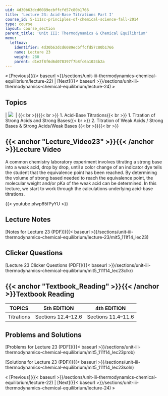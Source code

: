 ```yaml
---
uid: 4d30b63dcd6089ecbffcfd57c80b1766
title: 'Lecture 23: Acid-Base Titrations Part I'
course_id: 5-111sc-principles-of-chemical-science-fall-2014
type: course
layout: course_section
parent_title: 'Unit III: Thermodynamics & Chemical Equilibrium'
menu:
  leftnav:
    identifier: 4d30b63dcd6089ecbffcfd57c80b1766
    name: Lecture 23
    weight: 280
    parent: d1e2f8f6d6d078397f7b8fc6a1024b2a
---
```


« [Previous]({{< baseurl >}}/sections/unit-iii-thermodynamics-chemical-equilibrium/lecture-22) | [Next]({{< baseurl >}}/sections/unit-iii-thermodynamics-chemical-equilibrium/lecture-24) »

Topics
------

| ![](https://open-learning-course-data-production.s3.amazonaws.com/5-111sc-principles-of-chemical-science-fall-2014/69bd40b3c8241027d24c167a359ed681_Lecture_23.jpg)  |  {{< br >}}{{< br >}} 1.  Acid-Base Titrations{{< br >}}    1.  Titration of Strong Acids and Strong Bases{{< br >}}    2.  Titration of Weak Acids / Strong Bases & Strong Acids/Weak Bases {{< br >}}{{< br >}}  

{{< anchor "Lecture_Video23" >}}{{< /anchor >}}Lecture Video
------------------------------------------------------------

A common chemistry laboratory experiment involves titrating a strong base into a weak acid, drop by drop, until a color change of an indicator dye tells the student that the equivalence point has been reached. By determining the volume of strong based needed to reach the equivalence point, the molecular weight and/or pKa of the weak acid can be determined. In this lecture, we start to work through the calculations underlying acid-base titrations.

{{< youtube pIwp65fPyYU >}}

Lecture Notes
-------------

[Notes for Lecture 23 (PDF)]({{< baseurl >}}/sections/unit-iii-thermodynamics-chemical-equilibrium/lecture-23/mit5_111f14_lec23)

Clicker Questions
-----------------

[Lecture 23 Clicker Questions (PDF)]({{< baseurl >}}/sections/unit-iii-thermodynamics-chemical-equilibrium/mit5_111f14_lec23clkr)

{{< anchor "Textbook_Reading" >}}{{< /anchor >}}Textbook Reading
----------------------------------------------------------------

| TOPICS | 5th EDITION | 4th EDITION |
| --- | --- | --- |
| Titrations | Sections 12.4–12.6 | Sections 11.4–11.6 

Problems and Solutions
----------------------

[Problems for Lecture 23 (PDF)]({{< baseurl >}}/sections/unit-iii-thermodynamics-chemical-equilibrium/mit5_111f14_lec23prob)

[Solutions for Lecture 23 (PDF)]({{< baseurl >}}/sections/unit-iii-thermodynamics-chemical-equilibrium/mit5_111f14_lec23soln)

« [Previous]({{< baseurl >}}/sections/unit-iii-thermodynamics-chemical-equilibrium/lecture-22) | [Next]({{< baseurl >}}/sections/unit-iii-thermodynamics-chemical-equilibrium/lecture-24) »